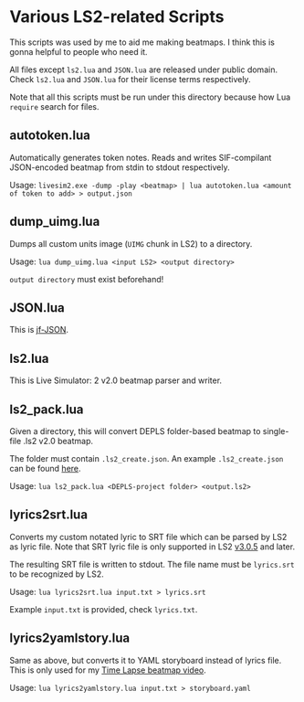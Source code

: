 Various LS2-related Scripts
=====

This scripts was used by me to aid me making beatmaps. I think this is gonna helpful to people who need it.

All files except `ls2.lua` and `JSON.lua` are released under public domain. Check `ls2.lua` and `JSON.lua` for their license terms respectively.

Note that all this scripts must be run under this directory because how Lua `require` search for files.

autotoken.lua
-----

Automatically generates token notes. Reads and writes SIF-compilant JSON-encoded beatmap from stdin to stdout respectively.

Usage: `livesim2.exe -dump -play <beatmap> | lua autotoken.lua <amount of token to add> > output.json`

dump_uimg.lua
-----

Dumps all custom units image (`UIMG` chunk in LS2) to a directory.

Usage: `lua dump_uimg.lua <input LS2> <output directory>`

`output directory` must exist beforehand!

JSON.lua
-----

This is [jf-JSON](http://regex.info/blog/lua/json).

ls2.lua
-----

This is Live Simulator: 2 v2.0 beatmap parser and writer.

ls2_pack.lua
-----

Given a directory, this will convert DEPLS folder-based beatmap to single-file .ls2 v2.0 beatmap.

The folder must contain `.ls2_create.json`. An example `.ls2_create.json` can be found [here](https://github.com/MikuAuahDark/livesim2-storyboards/blob/master/time_lapse/.ls2_create.json).

Usage: `lua ls2_pack.lua <DEPLS-project folder> <output.ls2>`

lyrics2srt.lua
-----

Converts my custom notated lyric to SRT file which can be parsed by LS2 as lyric file. Note that SRT lyric file is only supported in LS2 [v3.0.5](https://github.com/MikuAuahDark/livesim2/releases/tag/v3.0.5) and later.

The resulting SRT file is written to stdout. The file name must be `lyrics.srt` to be recognized by LS2.

Usage: `lua lyrics2srt.lua input.txt > lyrics.srt`

Example `input.txt` is provided, check `lyrics.txt`.

lyrics2yamlstory.lua
-----

Same as above, but converts it to YAML storyboard instead of lyrics file. This is only used for my [Time Lapse beatmap video](https://www.youtube.com/watch?v=Xl5jAM7qdBQ).

Usage: `lua lyrics2yamlstory.lua input.txt > storyboard.yaml`
